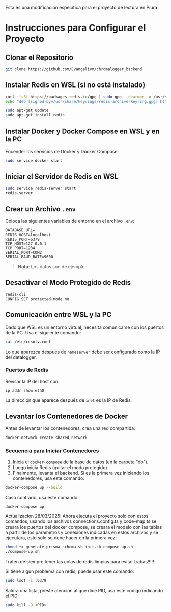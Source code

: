 Esta es una modificacion especifica para el proyecto de lectura en Piura

# Instrucciones para Configurar el Proyecto

## Clonar el Repositorio

```bash
git clone https://github.com/Evangelivm/chromalogger_backend
```

## Instalar Redis en WSL (si no está instalado)

```bash
curl -fsSL https://packages.redis.io/gpg | sudo gpg --dearmor -o /usr/share/keyrings/redis-archive-keyring.gpg
echo "deb [signed-by=/usr/share/keyrings/redis-archive-keyring.gpg] https://packages.redis.io/deb $(lsb_release -cs) main" | sudo tee /etc/apt/sources.list.d/redis.list

sudo apt-get update
sudo apt-get install redis
```

## Instalar Docker y Docker Compose en WSL y en la PC

Encender los servicios de Docker y Docker Compose:

```bash
sudo service docker start
```

## Iniciar el Servidor de Redis en WSL

```bash
sudo service redis-server start
redis-server
```

## Crear un Archivo `.env`

Coloca las siguientes variables de entorno en el archivo `.env`:

```
DATABASE_URL=
REDIS_HOST=localhost
REDIS_PORT=6379
TCP_HOST=127.0.0.1
TCP_PORT=1234
SERIAL_PORT=COM2
SERIAL_BAUD_RATE=9600
```

> **Nota**: Los datos son de ejemplo.

## Desactivar el Modo Protegido de Redis

```bash
redis-cli
CONFIG SET protected-mode no
```

## Comunicación entre WSL y la PC

Dado que WSL es un entorno virtual, necesita comunicarse con los puertos de la PC. Usa el siguiente comando:

```bash
cat /etc/resolv.conf
```

Lo que aparezca después de `nameserver` debe ser configurado como la IP del datalogger.

### Puertos de Redis

Revisar la IP del host con:

```bash
ip addr show eth0
```

La dirección que aparece después de `inet` es la IP de Redis.

## Levantar los Contenedores de Docker

Antes de levantar los contenedores, crea una red compartida:

```bash
docker network create shared_network
```

### Secuencia para Iniciar Contenedores

1. Inicia el `docker-compose` de la base de datos (en la carpeta "db").
2. Luego inicia Redis (quitar el modo protegido).
3. Finalmente, levanta el backend.
   Si es la primera vez iniciando los contenedores, usa este comando:

```bash
docker-compose up --build
```

Caso contrario, usa este comando:

```bash
docker-compose up
```

Actualizacion 28/03/2025: Ahora ejecuta el proyecto solo con estos comandos, usando los archivos connections.config.ts y code-map.ts se creara los puertos del docker compose, se creara el modelo con las tablas a partir de los parametros y conexiones indicadas en estos archivos y se ejecutara, esto solo se debe hacer en la primera vez:

```bash
chmod +x generate-prisma-schema.sh init.sh compose-up.sh
./compose-up.sh
```

Traten de siempre tener las colas de redis limpias para evitar trabas!!!!!

Si tiene algun problema con redis, puede usar este comando:

```bash
sudo lsof -i :6379
```

Saldra una lista, preste atencion al que dice PID, usa este codigo indicando el PID:

```bash
sudo kill -9 <PID>
```
